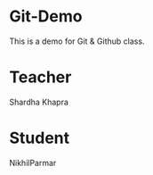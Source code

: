 # Git-Demo
This is a demo for Git &amp; Github class.

# Teacher
 Shardha Khapra

# Student
 NikhilParmar